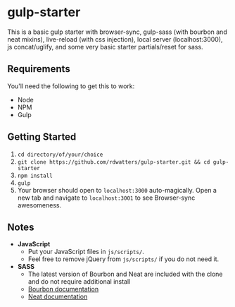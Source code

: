 # gulp-starter

This is a basic gulp starter with browser-sync, gulp-sass (with bourbon and neat mixins), live-reload (with css injection), local server (localhost:3000), js concat/uglify, and some very basic starter partials/reset for sass.

## Requirements

You'll need the following to get this to work:

* Node
* NPM
* Gulp

## Getting Started

1. `cd directory/of/your/choice`
2. `git clone https://github.com/rdwatters/gulp-starter.git && cd gulp-starter`
3. `npm install`
4. `gulp`
5. Your browser should open to `localhost:3000` auto-magically. Open a new tab and navigate to `localhost:3001` to see Browser-sync awesomeness.

## Notes

* **JavaScript** 
    - Put your JavaScript files in `js/scripts/`.
    - Feel free to remove jQuery from `js/scripts/` if you do not need it.
* **SASS**
    - The latest version of Bourbon and Neat are included with the clone and do not require additional install
    - [Bourbon documentation](http://bourbon.io/docs/)
    - [Neat documentation](http://thoughtbot.github.io/neat-docs/latest/#fill-parent) 




